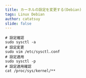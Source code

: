 ```yaml
---
title: カーネルの設定を変更する(Debian)
tags: Linux Debian
author: catatsuy
slide: false
---
```

    # 設定確認
    sudo sysctl -a
    # 設定変更
    sudo vim /etc/sysctl.conf
    # 設定適用
    sudo sysctl -p
    # 設定適用確認
    cat /proc/sys/kernel/**

